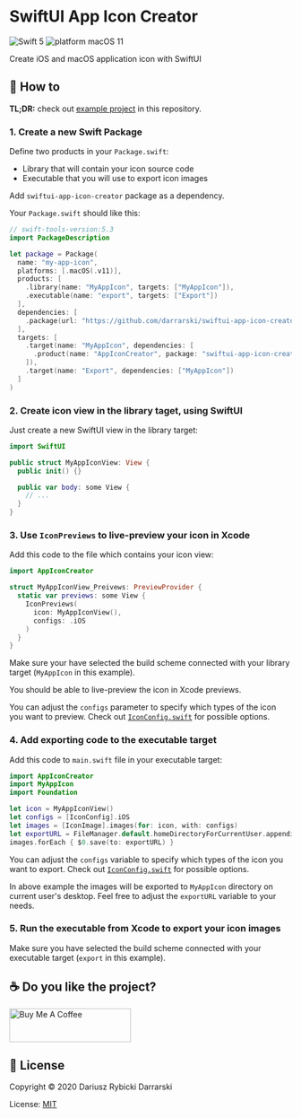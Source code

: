 # SwiftUI App Icon Creator

![Swift 5](https://img.shields.io/badge/swift-5-orange.svg)
![platform macOS 11](https://img.shields.io/badge/platform-macOS%2011-blue.svg)

Create iOS and macOS application icon with SwiftUI

## 📝 How to

**TL;DR:** check out [example project](Example) in this repository.

### 1. Create a new Swift Package

Define two products in your `Package.swift`:

- Library that will contain your icon source code
- Executable that you will use to export icon images

Add `swiftui-app-icon-creator` package as a dependency.

Your `Package.swift` should like this:

```swift
// swift-tools-version:5.3
import PackageDescription

let package = Package(
  name: "my-app-icon",
  platforms: [.macOS(.v11)],
  products: [
    .library(name: "MyAppIcon", targets: ["MyAppIcon"]),
    .executable(name: "export", targets: ["Export"])
  ],
  dependencies: [
    .package(url: "https://github.com/darrarski/swiftui-app-icon-creator.git", from: "1.0.0")
  ],
  targets: [
    .target(name: "MyAppIcon", dependencies: [
      .product(name: "AppIconCreator", package: "swiftui-app-icon-creator")
    ]),
    .target(name: "Export", dependencies: ["MyAppIcon"])
  ]
)
```

### 2. Create icon view in the library taget, using SwiftUI

Just create a new SwiftUI view in the library target:

```swift
import SwiftUI

public struct MyAppIconView: View {
  public init() {}

  public var body: some View {
    // ...  
  }
}
```

### 3. Use `IconPreviews` to live-preview your icon in Xcode

Add this code to the file which contains your icon view:

```swift
import AppIconCreator

struct MyAppIconView_Preivews: PreviewProvider {
  static var previews: some View {
    IconPreviews(
      icon: MyAppIconView(),
      configs: .iOS
    )
  }
}
```

Make sure your have selected the build scheme connected with your library target (`MyAppIcon` in this example).

You should be able to live-preview the icon in Xcode previews.

You can adjust the `configs` parameter to specify which types of the icon you want to preview. Check out [`IconConfig.swift`](Sources/AppIconCreator/IconConfig.swift) for possible options.

### 4. Add exporting code to the executable target

Add this code to `main.swift` file in your executable target:

```swift
import AppIconCreator
import MyAppIcon
import Foundation

let icon = MyAppIconView()
let configs = [IconConfig].iOS
let images = [IconImage].images(for: icon, with: configs)
let exportURL = FileManager.default.homeDirectoryForCurrentUser.appendingPathComponent("Desktop").appendingPathComponent("MyAppIcon")
images.forEach { $0.save(to: exportURL) }
```

You can adjust the `configs` variable to specify which types of the icon you want to export. Check out [`IconConfig.swift`](Sources/AppIconCreator/IconConfig.swift) for possible options.

In above example the images will be exported to `MyAppIcon` directory on current user's desktop. Feel free to adjust the `exportURL` variable to your needs.

### 5. Run the executable from Xcode to export your icon images

Make sure you have selected the build scheme connected with your executable target (`export` in this example).

## ☕️ Do you like the project?

<a href="https://www.buymeacoffee.com/darrarski" target="_blank"><img src="https://cdn.buymeacoffee.com/buttons/v2/default-yellow.png" alt="Buy Me A Coffee" height="60" width="217" style="height: 60px !important;width: 217px !important;" ></a>

## 📄 License

Copyright © 2020 Dariusz Rybicki Darrarski

License: [MIT](LICENSE)
